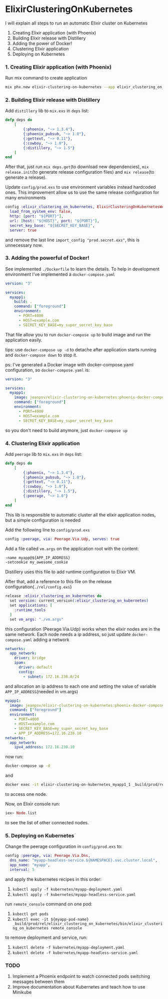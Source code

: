 # ElixirClusteringOnKubernetes

I will explain all steps to run an automatic Elixir cluster on Kubernetes

1. Creating Elixir application (with Phoenix)
2. Building Elixir release with Distillery
3. Adding the power of Docker!
4. Clustering Elixir application
5. Deploying on Kubernetes



### 1. Creating Elixir application (with Phoenix)

Run mix command to create application
```bash
mix phx.new elixir-clustering-on-kubernetes --app elixir_clustering_on_kubernetes --no-brunch --no-html --no-ecto
```



### 2. Building Elixir release with Distillery

Add `distillery` lib to `mix.exs` in `deps` list:
```elixir
defp deps do
    [
        {:phoenix, "~> 1.3.4"},
        {:phoenix_pubsub, "~> 1.0"},
        {:gettext, "~> 0.11"},
        {:cowboy, "~> 1.0"},
        {:distillery, "~> 1.5"}
    ]
end
```

After that, just run `mix deps.get`(to download new dependencies), `mix release.init`(to generate release configuration files) and `mix release`(to generate a release).

Update `config/prod.exs` to use environment variables instead hardcoded ones. This improvement allow us to use the same release configuration for many environments
```elixir
config :elixir_clustering_on_kubernetes, ElixirClusteringOnKubernetesWeb.Endpoint,
  load_from_system_env: false,
  http: [port: "${PORT}"],
  url: [host: "${HOST}", port: "${PORT}"],
  secret_key_base: "${SECRET_KEY_BASE}",
  server: true
```

and remove the last line `import_config "prod.secret.exs"`, this is unnecessary now.



### 3. Adding the powerful of Docker!

See implemented `./Dockerfile` to learn the details. To help in development environment I've implemented a `docker-compose.yaml`

```yaml
version: "3"

services:
  myapp1:
    build: .
    command: ["foreground"]
    environment:
      - PORT=4000
      - HOST=example.com
      - SECRET_KEY_BASE=my_super_secret_key_base
```

That file allow you to run `docker-compose up` to build image and run the application easily.

tips: use `docker-compose up -d` to detache after application starts running and `docker-compose down` to stop it.

ps: I've generated a Docker image with docker-compose.yaml configuration, so `docker-compose.yaml` is:
```yaml
version: "3"

services:
  myapp1:
    image: jeanpsv/elixir-clustering-on-kubernetes:phoenix-docker-compose
    command: ["foreground"]
    environment:
      - PORT=4000
      - HOST=example.com
      - SECRET_KEY_BASE=my_super_secret_key_base
```

so you don't need to build anymore, just `docker-compose up`



### 4. Clustering Elixir application

Add `peerage` lib to `mix.exs` in `deps` list:
```elixir
defp deps do
    [
        {:phoenix, "~> 1.3.4"},
        {:phoenix_pubsub, "~> 1.0"},
        {:gettext, "~> 0.11"},
        {:cowboy, "~> 1.0"},
        {:distillery, "~> 1.5"},
        {:peerage, "~> 1.0"}
    ]
end
```

This lib is responsible to automatic cluster all the elixir application nodes, but a simple configuration is needed

Add the following line to `config/prod.exs`
```elixir
config :peerage, via: Peerage.Via.Udp, serves: true
```

Add a file called `vm.args` on the application root with the content:
```txt
-name myapp@${APP_IP_ADDRESS}
-setcookie my_awesome_cookie
```
Distillery uses this file to add runtime configuration to Elixir VM.

After that, add a reference to this file on the release configuration(`./rel/config.exs`)
```elixir
release :elixir_clustering_on_kubernetes do
  set version: current_version(:elixir_clustering_on_kubernetes)
  set applications: [
    :runtime_tools
  ]
  set vm_args: "./vm.args"
```

this configuration (Peerage.Via.Udp) works when the elixir nodes are in the same network. Each node needs a ip address, so just update `docker-compose.yaml` adding a network
```yaml
networks:
  app_network:
    driver: bridge
    ipam:
      driver: default
      config:
        - subnet: 172.16.238.0/24
```
and allocation an ip address to each one and setting the value of variable `APP_IP_ADDRESS`(needed in vm.args)
```yaml
myapp1:
  image: jeanpsv/elixir-clustering-on-kubernetes:phoenix-docker-compose
  command: ["foreground"]
  environment:
    - PORT=4000
    - HOST=example.com
    - SECRET_KEY_BASE=my_super_secret_key_base
    - APP_IP_ADDRESS=172.16.238.10
networks:
  app_network:
    ipv4_address: 172.16.238.10
```

now run:
```bash
docker-compose up -d
```

and
```bash
docker exec -it elixir-clustering-on-kubernetes_myapp1_1 _build/prod/rel/elixir_clustering_on_kubernetes/bin/elixir_clustering_on_kubernetes remote_console
```
to access one node.

Now, on Elixir console run:
```elixir
iex> Node.list
```
to see the list of other connected nodes.



### 5. Deploying on Kubernetes

Change the peerage configuration in `config/prod.exs` to:
```elixir
config :peerage, via: Peerage.Via.Dns,
  dns_name: "myapp-headless-service.${NAMESPACE}.svc.cluster.local",
  app_name: "myapp",
  interval: 5
```

and apply the kubernetes recipes in this order:

1. `kubectl apply -f kubernetes/myapp-deployment.yaml`
2. `kubectl apply -f kubernetes/myapp-headless-service.yaml`

run `remote_console` command on one pod:
1. `kubectl get pods`
2. `kubectl exec -it ${myapp-pod-name} _build/prod/rel/elixir_clustering_on_kubernetes/bin/elixir_clustering_on_kubernetes remote_console`

to remove deployment and service, run:
1. `kubectl delete -f kubernetes/myapp-deployment.yaml`
2. `kubectl delete -f kubernetes/myapp-headless-service.yaml`



### TODO

1. Implement a Phoenix endpoint to watch connected pods switching messages between them
2. Improve documentation about Kubernetes and teach how to use Minikube
